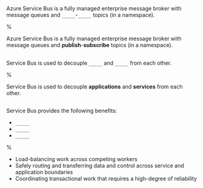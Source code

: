 ##

Azure Service Bus is a fully managed enterprise message broker with message queues and `_____`-`_____` topics (in a namespace).

%

Azure Service Bus is a fully managed enterprise message broker with message queues and **publish**-**subscribe** topics (in a namespace).

##

Service Bus is used to decouple `_____` and `_____` from each other.

%

Service Bus is used to decouple **applications** and **services** from each other.

##

Service Bus provides the following benefits:

- `_____`
- `_____`
- `_____`

%

- Load-balancing work across competing workers
- Safely routing and transferring data and control across service and application boundaries
- Coordinating transactional work that requires a high-degree of reliability
